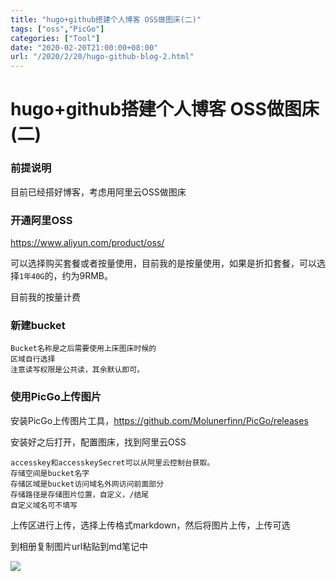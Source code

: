 ```yaml
---
title: "hugo+github搭建个人博客 OSS做图床(二)"
tags: ["oss","PicGo"]
categories: ["Tool"]
date: "2020-02-20T21:00:00+08:00"
url: "/2020/2/20/hugo-github-blog-2.html"
---
```


# hugo+github搭建个人博客 OSS做图床(二)

### 前提说明

目前已经搭好博客，考虑用阿里云OSS做图床

### 开通阿里OSS

https://www.aliyun.com/product/oss/

可以选择购买套餐或者按量使用，目前我的是按量使用，如果是折扣套餐，可以选择`1年40G`的，约为9RMB。

目前我的按量计费

### 新建bucket

```
Bucket名称是之后需要使用上床图床时候的
区域自行选择
注意读写权限是公共读，其余默认即可。
```

### 使用PicGo上传图片

安装PicGo上传图片工具，https://github.com/Molunerfinn/PicGo/releases

安装好之后打开，配置图床，找到阿里云OSS

```
accesskey和accesskeySecret可以从阿里云控制台获取。
存储空间是bucket名字
存储区域是bucket访问域名外网访问前面部分
存储路径是存储图片位置，自定义，/结尾
自定义域名可不填写
```

上传区进行上传，选择上传格式markdown，然后将图片上传，上传可选

到相册复制图片url粘贴到md笔记中

![](https://doreamon95.oss-cn-chengdu.aliyuncs.com/img/001/sgx20200220233722.png)

